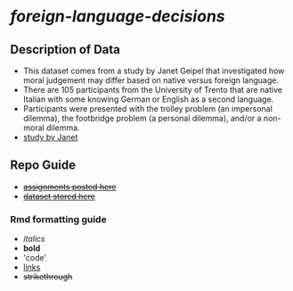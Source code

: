 # *foreign-language-decisions*

## **Description of Data**
- This dataset comes from a study by Janet Geipel that investigated how moral judgement may differ based on native versus foreign language.
- There are 105 participants from the University of Trento that are native Italian with some knowing German or English as a second language. 
- Participants were presented with the trolley problem (an impersonal dilemma), the footbridge problem (a personal dilemma), and/or a non-moral dilemma. 
- [study by Janet](https://doi.org/10.1371/journal.pone.0131529)

## **Repo Guide**
- ~~[assignments posted here](https://github.com/lindseygking/foreign-language-decisions.git)~~
- ~~[dataset stored here](https://github.com/lindseygking/foreign-language-decisions.git)~~


### **Rmd formatting guide**
- *italics*
- **bold**
- 'code'
- [links](rmarkdown.rstudio.com)
- ~~strikethrough~~


